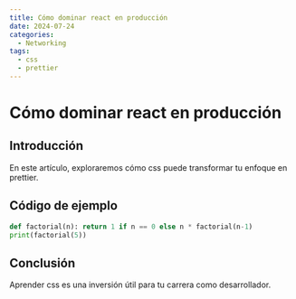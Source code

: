 ```yaml
---
title: Cómo dominar react en producción
date: 2024-07-24
categories:
  - Networking
tags:
  - css
  - prettier
---
```


# Cómo dominar react en producción

## Introducción

En este artículo, exploraremos cómo css puede transformar tu enfoque en prettier.

## Código de ejemplo

```python
def factorial(n): return 1 if n == 0 else n * factorial(n-1)
print(factorial(5))
```

## Conclusión

Aprender css es una inversión útil para tu carrera como desarrollador.